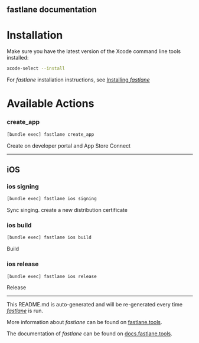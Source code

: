 fastlane documentation
----

# Installation

Make sure you have the latest version of the Xcode command line tools installed:

```sh
xcode-select --install
```

For _fastlane_ installation instructions, see [Installing _fastlane_](https://docs.fastlane.tools/#installing-fastlane)

# Available Actions

### create_app

```sh
[bundle exec] fastlane create_app
```

Create on developer portal and App Store Connect

----


## iOS

### ios signing

```sh
[bundle exec] fastlane ios signing
```

Sync singing. create a new distribution certificate

### ios build

```sh
[bundle exec] fastlane ios build
```

Build

### ios release

```sh
[bundle exec] fastlane ios release
```

Release

----

This README.md is auto-generated and will be re-generated every time [_fastlane_](https://fastlane.tools) is run.

More information about _fastlane_ can be found on [fastlane.tools](https://fastlane.tools).

The documentation of _fastlane_ can be found on [docs.fastlane.tools](https://docs.fastlane.tools).
